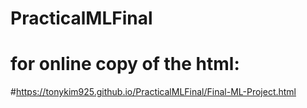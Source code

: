 # PracticalMLFinal

# for online copy of the html: 
#https://tonykim925.github.io/PracticalMLFinal/Final-ML-Project.html
